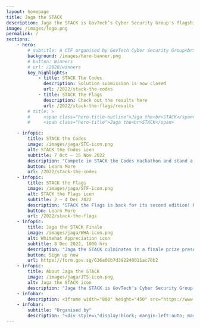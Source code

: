 ```yaml
---
layout: homepage
title: Jaga the STACK
description: Jaga the STACK is GovTech’s Cyber Security Group's flagship community engagement programme
image: /images/logo.png
permalink: /
sections:
    - hero:
        # subtitle: A CTF organised by GovTech Cyber Security Group<br>See you in 2022 for the next STACK the Flags!<br>Check out the winners for the 2020 CTF <a href="/2020/winners">here</a>
        background: /images/hero-banner.png
        # button: Winners
        # url: /2020/winners
        key_highlights:
            - title: STACK The Codes
              description: Solution submission is now closed
              url: /2022/stack-the-codes
            - title: STACK The Flags 
              description: Check out the results here
              url: /2022/stack-the-flags/results
        # title: >
        #     <span class="hero-title-outline">Jaga the<br>STACK</span>
        #     <span class="hero-title">Jaga the<br>STACK</span>

    - infopic: 
        title: STACK the Codes
        image: /images/jaga/STC-icon.png
        alt: STACK the Codes icon
        subtitle: 7 Oct – 15 Nov 2022
        description: "Compete in STACK the Codes Hackathon and stand a chance to bring your ideas to life. STACK the Codes gives competitors 30 days to ideate and develop minimum viable products. The top solutions will be considered for mentorship opportunities under GovTech’s Cyber Security Group to produce a fully functioning Proof-of-Concept!" 
        button: Learn More
        url: /2022/stack-the-codes
    - infopic:
        title: STACK the Flags
        image: /images/jaga/STF-icon.png
        alt: STACK the Flags icon
        subtitle: 2 – 4 Dec 2022
        description: "STACK the Flags is back for its second edition! Pit your skills against local and international cybersecurity communities in a 48-hour jeopardy style Capture-the-Flag competition. STACK the Flags offers challenges across 11 different cybersecurity domains such as Binary Exploitation, Cloud, Cryptography and Internet of Things. Capture the most flags and stand a chance to win attractive prizes!" 
        button: Learn More
        url: /2022/stack-the-flags
    - infopic:
        title: Jaga the STACK Finale
        image: /images/jaga/WHA-icon.png
        alt: Whitehat Appreciation icon 
        subtitle: 8 Dec 2022, 1000 hrs
        description: "Jaga the STACK culminates in a finale prize presentation to celebrate the achievements of top teams from STACK the Codes and STACK the Flags, as well as recognise top local white hats for their contributions to government cybersecurity through GovTech’s crowdsource vulnerability disclosure programmes. Stay tuned for more details."
        button: Sign up now
        url: https://form.gov.sg/636a06b7d392240011ac70b2
    - infopic:
        title: About Jaga the STACK
        image: /images/jaga/JTS-icon.png
        alt: Jaga the STACK icon
        description: "Jaga the STACK is GovTech’s Cyber Security Group's flagship community engagement programme that seeks to build a community of local security researchers to create solutions for cybersecurity challenges, as well as deliver impactful and meaningful experiences for the cybersecurity community."
    - infobar:
        description: <iframe width="800" height="450" src="https://www.youtube.com/embed/kw-S84kgyGI" title="YouTube video player" frameborder="0" allow="accelerometer; autoplay; clipboard-write; encrypted-media; gyroscope; picture-in-picture" allowfullscreen></iframe>
    - infobar:
        subtitle: "Organised by"
        description: "<div style=\"display:block; margin-left:auto; margin-right:auto\"> <img style=\"padding-right:2em;\" src=\"/images/govtech-logo.png\"> <img src=\"/images/csg-logo.png\"> </div>"
---
```

